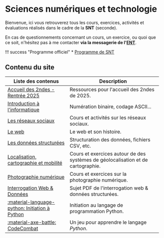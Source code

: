 # Sciences numériques et technologie

Bienvenue, ici vous retrouverez tous les cours, exercices, activités et évaluations réalisés dans le cadre de la **SNT** (seconde).

En cas de questionnements concernant un cours, un exercice, ou quoi que ce soit, n'hésitez pas à me contacter **via la messagerie de l'[ENT](https://enthdf.fr/)**.

!!! success "Programme officiel"
    * [Programme de SNT](bo/BO_SNT.pdf)

## Contenu du site

| Liste des contenus                              | Description                         |
| ----------------------------------------------- | ----------------------------------- |
| [Accueil des 2ndes - Rentrée 2025](accueil/index.md) | Ressources pour l'accueil des 2ndes de 2025. |
| [Introduction à l'informatique](intro_info/index.md) | Numération binaire, codage ASCII... |
| [Les réseaux sociaux](reseaux_sociaux/index.md) | Cours et activités sur les réseaux sociaux. |
| [Le web](web/index.md) | Le web et son histoire. |
| [Les données structurées](donnees_structurees/index.md) | Structuration des données, fichiers CSV, etc. |
| [Localisation, cartographie et mobilité](localisation/index.md) | Cours et exercices autour de des systèmes de géolocalisation et de cartographie. |
| [Photographie numérique](photographie/index.md) | Cours et exercices sur la photographie numérique. |
| [Interrogation Web & Données](web/Interro.pdf) | Sujet PDF de l'interrogation web & données structurées. |
| [:material-language-python: Initiation à Python](initiation_python/index.md) | Initiation au langage de programmation Python. |
| [:material-axe-battle: CodeCombat](codecombat/index.md) | Un jeu pour apprendre le langage *Python*. |
